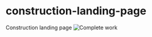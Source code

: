 # construction-landing-page
Construction landing page
![Complete work](/src/assets/img/localhost_4000_.png)
